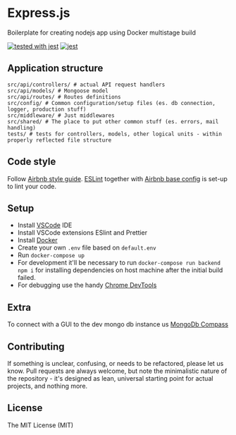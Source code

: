 # Express.js
Boilerplate for creating nodejs app using Docker multistage build

[![tested with jest](https://img.shields.io/badge/tested_with-jest-99424f.svg)](https://github.com/facebook/jest) [![jest](https://jestjs.io/img/jest-badge.svg)](https://github.com/facebook/jest)

## Application structure

```
src/api/controllers/ # actual API request handlers
src/api/models/ # Mongoose model
src/api/routes/ # Routes definitions
src/config/ # Common configuration/setup files (es. db connection, logger, production stuff)
src/middleware/ # Just middlewares
src/shared/ # The place to put other common stuff (es. errors, mail handling)
tests/ # tests for controllers, models, other logical units - within properly reflected file structure
```

## Code style

Follow [Airbnb style guide](https://github.com/airbnb/javascript). [ESLint](http://eslint.org/) together with [Airbnb base config](https://www.npmjs.com/package/eslint-config-airbnb-base) is set-up to lint your code.

## Setup

- Install [VSCode](https://code.visualstudio.com/) IDE
- Install VSCode extensions ESlint and Prettier
- Install [Docker](https://docs.docker.com/install/)
- Create your own `.env` file based on `default.env`
- Run `docker-compose up`
- For development it'll be necessary to run `docker-compose run backend npm i` for installing dependencies on host machine after the initial build failed.
- For debugging use the handy [Chrome DevTools](https://chromedevtools.github.io/devtools-protocol/)

## Extra

To connect with a GUI to the dev mongo db instance us [MongoDb Compass](https://www.mongodb.com/download-center/compass)

## Contributing

If something is unclear, confusing, or needs to be refactored, please let us know. Pull requests are always welcome, but note the minimalistic nature of the repository - it's designed as lean, universal starting point for actual projects, and nothing more.

## License

The MIT License (MIT)
